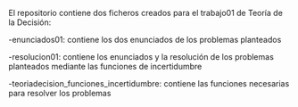 El repositorio contiene dos ficheros creados para el trabajo01 de Teoría de la Decisión:


-enunciados01: contiene los dos enunciados de los problemas planteados

-resolucion01: contiene los enunciados y la resolución de los problemas planteados mediante las funciones de incertidumbre

-teoriadecision_funciones_incertidumbre: contiene las funciones necesarias para resolver los problemas
